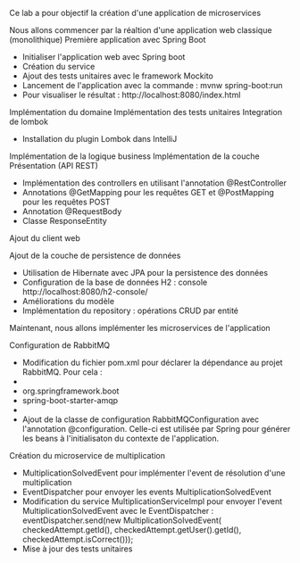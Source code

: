 Ce lab a pour objectif la création d'une application de microservices

Nous allons commencer par la réaltion d'une application web classique (monolithique)
Première application avec Spring Boot
* Initialiser l'application web avec Spring boot
* Création du service
* Ajout des tests unitaires avec le framework Mockito
* Lancement de l'application avec la commande : mvnw spring-boot:run
* Pour visualiser le résultat : http://localhost:8080/index.html

Implémentation du domaine
Implémentation des tests unitaires
Integration de lombok
* Installation du plugin Lombok dans IntelliJ

Implémentation de la logique business
Implémentation de la couche Présentation (API REST)
* Implémentation des controllers en utilisant l'annotation @RestController
* Annotations @GetMapping pour les requêtes GET et @PostMapping pour les requêtes POST
* Annotation @RequestBody
* Classe ResponseEntity

Ajout du client web

Ajout de la couche de persistence de données
* Utilisation de Hibernate avec JPA pour la persistence des données
* Configuration de la base de données H2 : console http://localhost:8080/h2-console/
* Améliorations du modèle
* Implémentation du repository : opérations CRUD par entité

Maintenant, nous allons implémenter les microservices de l'application

Configuration de RabbitMQ
* Modification du fichier pom.xml pour déclarer la dépendance au projet RabbitMQ. Pour cela :
* <dependency>
* <groupId>org.springframework.boot</groupId>
* <artifactId>spring-boot-starter-amqp</artifactId>
* </dependency>
* Ajout de la classe de configuration RabbitMQConfiguration avec l'annotation @configuration. Celle-ci est utilisée par Spring pour générer les beans
à l'initialisaton du contexte de l'application.

Création du microservice de multiplication
* MultiplicationSolvedEvent pour implémenter l'event de résolution d'une multiplication
* EventDispatcher pour envoyer les events MultiplicationSolvedEvent
* Modification du service MultiplicationServiceImpl pour envoyer l'event MultiplicationSolvedEvent avec le EventDispatcher :
    eventDispatcher.send(new MultiplicationSolvedEvent(
                    checkedAttempt.getId(),
                    checkedAttempt.getUser().getId(),
                    checkedAttempt.isCorrect()));
* Mise à jour des tests unitaires
